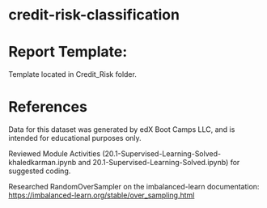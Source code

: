 # credit-risk-classification

# Report Template: 
Template located in Credit_Risk folder.

# References
Data for this dataset was generated by edX Boot Camps LLC, and is intended for educational purposes only.

Reviewed Module Activities (20.1-Supervised-Learning-Solved-khaledkarman.ipynb and 20.1-Supervised-Learning-Solved.ipynb) for suggested coding.

Researched RandomOverSampler on the imbalanced-learn documentation: https://imbalanced-learn.org/stable/over_sampling.html
